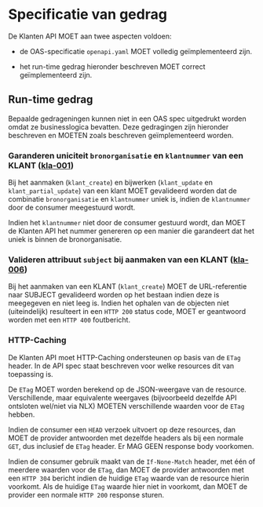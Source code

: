 
# Specificatie van gedrag

De Klanten API MOET aan twee aspecten voldoen:

* de OAS-specificatie `openapi.yaml` MOET volledig geïmplementeerd zijn.

* het run-time gedrag hieronder beschreven MOET correct geïmplementeerd
  zijn.


## Run-time gedrag

Bepaalde gedrageningen kunnen niet in een OAS spec uitgedrukt worden omdat ze
businesslogica bevatten. Deze gedragingen zijn hieronder beschreven en MOETEN
zoals beschreven geïmplementeerd worden.


### **<a name="kla-001">Garanderen uniciteit `bronorganisatie` en `klantnummer` van een KLANT ([kla-001](#kla-001))</a>**

Bij het aanmaken (`klant_create`) en bijwerken (`klant_update` en
`klant_partial_update`) van een klant MOET gevalideerd worden dat de combinatie `bronorganisatie` en `klantnummer` uniek is, indien de `klantnummer` door de consumer
meegestuurd wordt.

Indien het `klantnummer` niet door de consumer gestuurd wordt, dan MOET de Klanten API
het nummer genereren op een manier die garandeert dat het
uniek is binnen de bronorganisatie.


### **<a name="kla-002">Valideren attribuut `subject` bij aanmaken van een KLANT ([kla-006](#kla-002))</a>**

Bij het aanmaken van een KLANT (`klant_create`) MOET de URL-referentie
naar SUBJECT gevalideerd worden op het bestaan indien deze is meegegeven en niet leeg is. Indien het ophalen van de objecten niet (uiteindelijk) resulteert in een `HTTP 200` status code, MOET er geantwoord worden met een `HTTP 400` foutbericht. 


### HTTP-Caching

De Klanten API moet HTTP-Caching ondersteunen op basis van de `ETag` header. In
de API spec staat beschreven voor welke resources dit van toepassing is.

De `ETag` MOET worden berekend op de JSON-weergave van de resource.
Verschillende, maar equivalente weergaves (bijvoorbeeld dezelfde API ontsloten
wel/niet via NLX) MOETEN verschillende waarden voor de `ETag` hebben.

Indien de consumer een `HEAD` verzoek uitvoert op deze resources, dan MOET de
provider antwoorden met dezelfde headers als bij een normale `GET`, dus
inclusief de `ETag` header. Er MAG GEEN response body voorkomen.

Indien de consumer gebruik maakt van de `If-None-Match` header, met één of
meerdere waarden voor de `ETag`, dan MOET de provider antwoorden met een
`HTTP 304` bericht indien de huidige `ETag` waarde van de resource hierin
voorkomt. Als de huidige `ETag` waarde hier niet in voorkomt, dan MOET de
provider een normale `HTTP 200` response sturen.